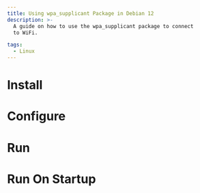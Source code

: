 ```yaml
---
title: Using wpa_supplicant Package in Debian 12
description: >-
  A guide on how to use the wpa_supplicant package to connect 
  to WiFi.

tags:
  - Linux
---
```


# Install
# Configure
# Run
# Run On Startup